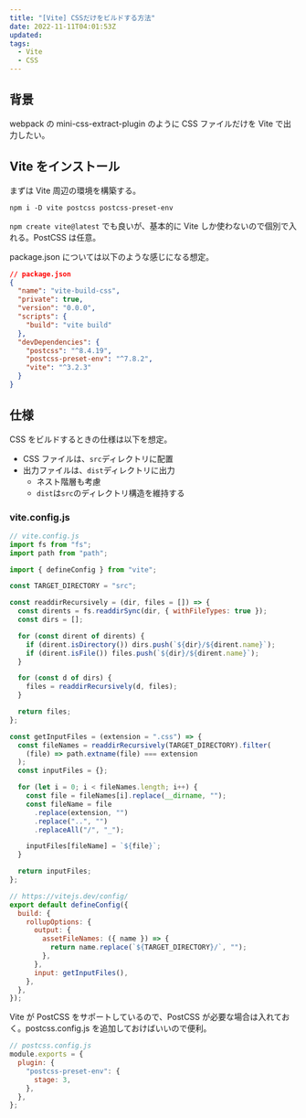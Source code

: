 ```yaml
---
title: "[Vite] CSSだけをビルドする方法"
date: 2022-11-11T04:01:53Z
updated:
tags:
  - Vite
  - CSS
---
```


## 背景

webpack の mini-css-extract-plugin のように CSS ファイルだけを Vite で出力したい。

## Vite をインストール

まずは Vite 周辺の環境を構築する。

```
npm i -D vite postcss postcss-preset-env
```

`npm create vite@latest` でも良いが、基本的に Vite しか使わないので個別で入れる。PostCSS は任意。

package.json については以下のような感じになる想定。

```json
// package.json
{
  "name": "vite-build-css",
  "private": true,
  "version": "0.0.0",
  "scripts": {
    "build": "vite build"
  },
  "devDependencies": {
    "postcss": "^8.4.19",
    "postcss-preset-env": "^7.8.2",
    "vite": "^3.2.3"
  }
}
```

## 仕様

CSS をビルドするときの仕様は以下を想定。

- CSS ファイルは、`src`ディレクトリに配置
- 出力ファイルは、`dist`ディレクトリに出力
  - ネスト階層も考慮
  - `dist`は`src`のディレクトリ構造を維持する

### vite.config.js

```js
// vite.config.js
import fs from "fs";
import path from "path";

import { defineConfig } from "vite";

const TARGET_DIRECTORY = "src";

const readdirRecursively = (dir, files = []) => {
  const dirents = fs.readdirSync(dir, { withFileTypes: true });
  const dirs = [];

  for (const dirent of dirents) {
    if (dirent.isDirectory()) dirs.push(`${dir}/${dirent.name}`);
    if (dirent.isFile()) files.push(`${dir}/${dirent.name}`);
  }

  for (const d of dirs) {
    files = readdirRecursively(d, files);
  }

  return files;
};

const getInputFiles = (extension = ".css") => {
  const fileNames = readdirRecursively(TARGET_DIRECTORY).filter(
    (file) => path.extname(file) === extension
  );
  const inputFiles = {};

  for (let i = 0; i < fileNames.length; i++) {
    const file = fileNames[i].replace(__dirname, "");
    const fileName = file
      .replace(extension, "")
      .replace("..", "")
      .replaceAll("/", "_");

    inputFiles[fileName] = `${file}`;
  }

  return inputFiles;
};

// https://vitejs.dev/config/
export default defineConfig({
  build: {
    rollupOptions: {
      output: {
        assetFileNames: ({ name }) => {
          return name.replace(`${TARGET_DIRECTORY}/`, "");
        },
      },
      input: getInputFiles(),
    },
  },
});
```

Vite が PostCSS をサポートしているので、PostCSS が必要な場合は入れておく。postcss.config.js を追加しておけばいいので便利。

```js
// postcss.config.js
module.exports = {
  plugin: {
    "postcss-preset-env": {
      stage: 3,
    },
  },
};
```

